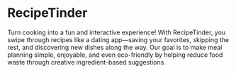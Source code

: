 # RecipeTinder

Turn cooking into a fun and interactive experience! With RecipeTinder, you swipe through recipes like a dating app—saving your favorites, skipping the rest, and discovering new dishes along the way. Our goal is to make meal planning simple, enjoyable, and even eco-friendly by helping reduce food waste through creative ingredient-based suggestions.
